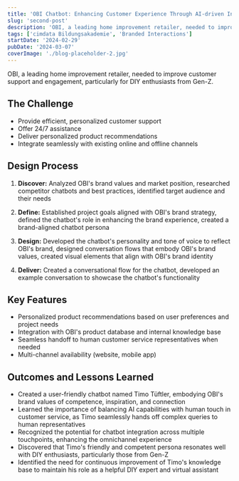 ```yaml
---
title: 'OBI Chatbot: Enhancing Customer Experience Through AI-driven Interaction'
slug: 'second-post'
description: 'OBI, a leading home improvement retailer, needed to improve customer support and engagement'
tags: ['cimdata Bildungsakademie', 'Branded Interactions']
startDate: '2024-02-29'
pubDate: '2024-03-07'
coverImage: './blog-placeholder-2.jpg'
---
```


OBI, a leading home improvement retailer, needed to improve customer support and engagement, particularly for DIY enthusiasts from Gen-Z.

## The Challenge

- Provide efficient, personalized customer support
- Offer 24/7 assistance
- Deliver personalized product recommendations
- Integrate seamlessly with existing online and offline channels

## Design Process

1. **Discover:** Analyzed OBI's brand values and market position, researched competitor chatbots and best practices, identified target audience and their needs

2. **Define:** Established project goals aligned with OBI's brand strategy, defined the chatbot's role in enhancing the brand experience, created a brand-aligned chatbot persona

3. **Design:** Developed the chatbot's personality and tone of voice to reflect OBI's brand, designed conversation flows that embody OBI's brand values, created visual elements that align with OBI's brand identity

4. **Deliver:** Created a conversational flow for the chatbot, developed an example conversation to showcase the chatbot's functionality

## Key Features

- Personalized product recommendations based on user preferences and project needs
- Integration with OBI's product database and internal knowledge base
- Seamless handoff to human customer service representatives when needed
- Multi-channel availability (website, mobile app)

## Outcomes and Lessons Learned

- Created a user-friendly chatbot named Timo Tüftler, embodying OBI's brand values of competence, inspiration, and connection
- Learned the importance of balancing AI capabilities with human touch in customer service, as Timo seamlessly hands off complex queries to human representatives
- Recognized the potential for chatbot integration across multiple touchpoints, enhancing the omnichannel experience
- Discovered that Timo's friendly and competent persona resonates well with DIY enthusiasts, particularly those from Gen-Z
- Identified the need for continuous improvement of Timo's knowledge base to maintain his role as a helpful DIY expert and virtual assistant
